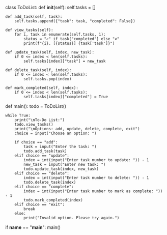 class ToDoList:
    def __init__(self):
        self.tasks = []

    def add_task(self, task):
        self.tasks.append({"task": task, "completed": False})

    def view_tasks(self):
        for i, task in enumerate(self.tasks, 1):
            status = "✓" if task["completed"] else "✗"
            print(f"{i}. [{status}] {task['task']}")

    def update_task(self, index, new_task):
        if 0 <= index < len(self.tasks):
            self.tasks[index]["task"] = new_task

    def delete_task(self, index):
        if 0 <= index < len(self.tasks):
            self.tasks.pop(index)

    def mark_completed(self, index):
        if 0 <= index < len(self.tasks):
            self.tasks[index]["completed"] = True

def main():
    todo = ToDoList()
    
    while True:
        print("\nTo-Do List:")
        todo.view_tasks()
        print("\nOptions: add, update, delete, complete, exit")
        choice = input("Choose an option: ")

        if choice == "add":
            task = input("Enter the task: ")
            todo.add_task(task)
        elif choice == "update":
            index = int(input("Enter task number to update: ")) - 1
            new_task = input("Enter new task: ")
            todo.update_task(index, new_task)
        elif choice == "delete":
            index = int(input("Enter task number to delete: ")) - 1
            todo.delete_task(index)
        elif choice == "complete":
            index = int(input("Enter task number to mark as complete: ")) - 1
            todo.mark_completed(index)
        elif choice == "exit":
            break
        else:
            print("Invalid option. Please try again.")

if __name__ == "__main__":
    main()
